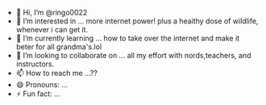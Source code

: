 - 👋 Hi, I’m @ringo0022
- 👀 I’m interested in ... more internet power! plus a heaithy dose of wildlife, whenever i can get it.
- 🌱 I’m currently learning ... how to take over the internet and make it beter for all grandma's.lol
- 💞️ I’m looking to collaborate on ... all my effort with nords,teachers, and instructors.
- 📫 How to reach me ...??
- 😄 Pronouns: ...
- ⚡ Fun fact: ...

<!---
ringo0022/ringo0022 is a ✨ special ✨ repository because its `README.md` (this file) appears on your GitHub profile.
You can click the Preview link to take a look at your changes.
--->
